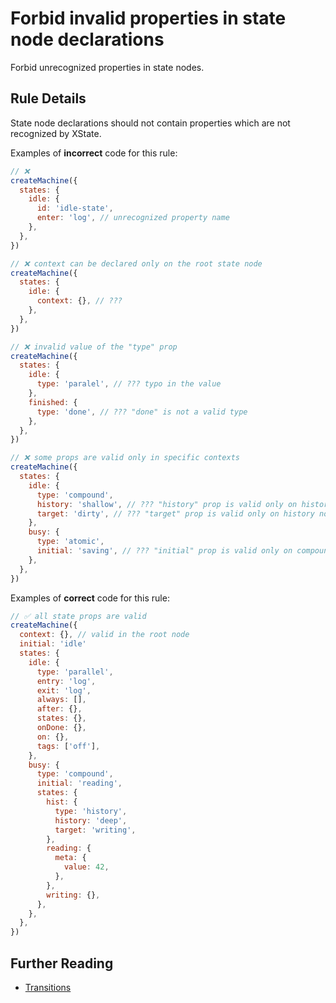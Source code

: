 # Forbid invalid properties in state node declarations

Forbid unrecognized properties in state nodes.

## Rule Details

State node declarations should not contain properties which are not recognized by XState.

Examples of **incorrect** code for this rule:

```javascript
// ❌
createMachine({
  states: {
    idle: {
      id: 'idle-state',
      enter: 'log', // unrecognized property name
    },
  },
})

// ❌ context can be declared only on the root state node
createMachine({
  states: {
    idle: {
      context: {}, // ???
    },
  },
})

// ❌ invalid value of the "type" prop
createMachine({
  states: {
    idle: {
      type: 'paralel', // ??? typo in the value
    },
    finished: {
      type: 'done', // ??? "done" is not a valid type
    },
  },
})

// ❌ some props are valid only in specific contexts
createMachine({
  states: {
    idle: {
      type: 'compound',
      history: 'shallow', // ??? "history" prop is valid only on history nodes
      target: 'dirty', // ??? "target" prop is valid only on history nodes
    },
    busy: {
      type: 'atomic',
      initial: 'saving', // ??? "initial" prop is valid only on compound nodes
    },
  },
})
```

Examples of **correct** code for this rule:

```javascript
// ✅ all state props are valid
createMachine({
  context: {}, // valid in the root node
  initial: 'idle'
  states: {
    idle: {
      type: 'parallel',
      entry: 'log',
      exit: 'log',
      always: [],
      after: {},
      states: {},
      onDone: {},
      on: {},
      tags: ['off'],
    },
    busy: {
      type: 'compound',
      initial: 'reading',
      states: {
        hist: {
          type: 'history',
          history: 'deep',
          target: 'writing',
        },
        reading: {
          meta: {
            value: 42,
          },
        },
        writing: {},
      },
    },
  },
})
```

## Further Reading

- [Transitions](https://xstate.js.org/docs/guides/transitions.html)
